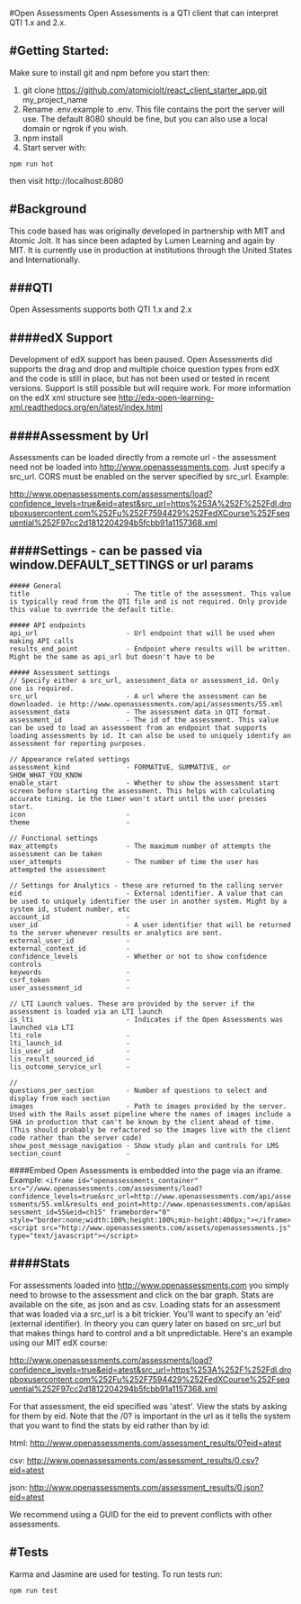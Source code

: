 #Open Assessments
Open Assessments is a QTI client that can interpret QTI 1.x and 2.x.

#Getting Started:
-----------------------

Make sure to install git and npm before you start then:

1. git clone https://github.com/atomicjolt/react_client_starter_app.git my_project_name
2. Rename .env.example to .env. This file contains the port the server will use. The default 8080 should be fine, but you can also use a local domain or ngrok if you wish.
3. npm install
4. Start server with:

  `npm run hot`

then visit http://localhost:8080


#Background
-----------------------
This code based has was originally developed in partnership with MIT and Atomic Jolt. It has since been adapted by Lumen Learning and again by MIT. It is currently use in production at institutions through the United States and Internationally.

###QTI
-----------------------
Open Assessments supports both QTI 1.x and 2.x

####edX Support
-----------------------
Development of edX support has been paused. Open Assessments did supports the drag and drop and multiple choice question types from edX
and the code is still in place, but has not been used or tested in recent versions. Support is still possible but will require work.
For more information on the edX xml structure see http://edx-open-learning-xml.readthedocs.org/en/latest/index.html

####Assessment by Url
-----------------------
Assessments can be loaded directly from a remote url - the assessment need not be loaded into http://www.openassessments.com.
Just specify a src_url. CORS must be enabled on the server specified by src_url. Example:

http://www.openassessments.com/assessments/load?confidence_levels=true&eid=atest&src_url=https%253A%252F%252Fdl.dropboxusercontent.com%252Fu%252F7594429%252FedXCourse%252Fsequential%252F97cc2d1812204294b5fcbb91a1157368.xml

####Settings - can be passed via window.DEFAULT_SETTINGS or url params
-----------------------

    ##### General
    title                        - The title of the assessment. This value is typically read from the QTI file and is not required. Only provide this value to override the default title.

    ##### API endpoints
    api_url                      - Url endpoint that will be used when making API calls
    results_end_point            - Endpoint where results will be written. Might be the same as api_url but doesn't have to be

    ##### Assessment settings
    // Specify either a src_url, assessment_data or assessment_id. Only one is required.
    src_url                      - A url where the assessment can be downloaded. ie http://www.openassessments.com/api/assessments/55.xml
    assessment_data              - The assessment data in QTI format.
    assessment_id                - The id of the assessment. This value can be used to load an assessment from an endpoint that supports loading assessments by id. It can also be used to uniquely identify an assessment for reporting purposes.

    // Appearance related settings
    assessment_kind              - FORMATIVE, SUMMATIVE, or SHOW_WHAT_YOU_KNOW
    enable_start                 - Whether to show the assessment start screen before starting the assessment. This helps with calculating accurate timing. ie the timer won't start until the user presses start.
    icon                         -
    theme                        -

    // Functional settings
    max_attempts                 - The maximum number of attempts the assessment can be taken
    user_attempts                - The number of time the user has attempted the assessment

    // Settings for Analytics - these are returned to the calling server
    eid                          - External identifier. A value that can be used to uniquely identifier the user in another system. Might by a system id, student number, etc
    account_id                   -
    user_id                      - A user identifier that will be returned to the server whenever results or analytics are sent.
    external_user_id             -
    external_context_id          -
    confidence_levels            - Whether or not to show confidence controls
    keywords                     -
    csrf_token                   -
    user_assessment_id           -

    // LTI Launch values. These are provided by the server if the assessment is loaded via an LTI launch
    is_lti                       - Indicates if the Open Assessments was launched via LTI
    lti_role                     -
    lti_launch_id                -
    lis_user_id                  -
    lis_result_sourced_id        -
    lis_outcome_service_url      -

    //
    questions_per_section        - Number of questions to select and display from each section
    images                       - Path to images provided by the server. Used with the Rails asset pipeline where the names of images include a SHA in production that can't be known by the client ahead of time. (This should probably be refactored so the images live with the client code rather than the server code)
    show_post_message_navigation - Show study plan and controls for LMS
    section_count                -

####Embed
Open Assessments is embedded into the page via an iframe. Example:
    `<iframe id="openassessments_container" src="//www.openassessments.com/assessments/load?confidence_levels=true&src_url=http://www.openassessments.com/api/assessments/55.xml&results_end_point=http://www.openassessments.com/api&assessment_id=55&eid=ch15" frameborder="0" style="border:none;width:100%;height:100%;min-height:400px;"></iframe><script src="http://www.openassessments.com/assets/openassessments.js" type="text/javascript"></script>`

####Stats
-----------------------
For assessments loaded into http://www.openassessments.com you simply need to browse to the assessment and click on the bar graph.
Stats are available on the site, as json and as csv. Loading stats for an assessment that was loaded via a src_url is a bit trickier.
You'll want to specify an 'eid' (external identifier). In theory you can query later on based on src_url but that makes things hard to control and a
bit unpredictable. Here's an example using our MIT edX course:

http://www.openassessments.com/assessments/load?confidence_levels=true&eid=atest&src_url=https%253A%252F%252Fdl.dropboxusercontent.com%252Fu%252F7594429%252FedXCourse%252Fsequential%252F97cc2d1812204294b5fcbb91a1157368.xml

For that assessment, the eid specified was 'atest'. View the stats by asking for them by eid. Note that the /0? is important in the url as it tells the system
that you want to find the stats by eid rather than by id:

html:
http://www.openassessments.com/assessment_results/0?eid=atest

csv:
http://www.openassessments.com/assessment_results/0.csv?eid=atest

json:
http://www.openassessments.com/assessment_results/0.json?eid=atest

We recommend using a GUID for the eid to prevent conflicts with other assessments.

#Tests
-----------
Karma and Jasmine are used for testing. To run tests run:

  `npm run test`
